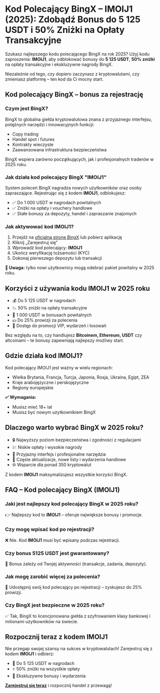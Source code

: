 <h1>Kod Polecający BingX – IMOIJ1 (2025): Zdobądź Bonus do 5 125 USDT i 50% Zniżki na Opłaty Transakcyjne</h1>

<p>Szukasz najlepszego kodu polecającego BingX na rok 2025? Użyj kodu zaproszenia: <strong>IMOIJ1</strong>, aby odblokować bonusy do <strong>5 125 USDT</strong>, <strong>50% zniżki</strong> na opłaty transakcyjne i ekskluzywne nagrody BingX.</p>

<p>Niezależnie od tego, czy dopiero zaczynasz z kryptowalutami, czy zmieniasz platformę – ten kod da Ci mocny start.</p>

<h2>Kod polecający BingX – bonus za rejestrację</h2>

<h3>Czym jest BingX?</h3>
<p>BingX to globalna giełda kryptowalutowa znana z przyjaznego interfejsu, potężnych narzędzi i innowacyjnych funkcji:</p>
<ul>
    <li>Copy trading</li>
    <li>Handel spot i futures</li>
    <li>Kontrakty wieczyste</li>
    <li>Zaawansowana infrastruktura bezpieczeństwa</li>
</ul>
<p>BingX wspiera zarówno początkujących, jak i profesjonalnych traderów w 2025 roku.</p>

<h3>Jak działa kod polecający BingX <strong>"IMOIJ1"</strong></h3>
<p>System poleceń BingX nagradza nowych użytkowników oraz osoby zapraszające. Rejestrując się z kodem <strong>IMOIJ1</strong>, odblokujesz:</p>
<ul>
    <li>✅ Do 1 000 USDT w nagrodach powitalnych</li>
    <li>✅ Zniżki na opłaty i vouchery handlowe</li>
    <li>✅ Stałe bonusy za depozyty, handel i zapraszanie znajomych</li>
</ul>

<h3>Jak aktywować kod IMOIJ1?</h3>
<ol>
    <li>Przejdź na <a href="https://bingx.com/invite/IMOIJ1" target="_blank" rel="noopener">oficjalną stronę BingX</a> lub pobierz aplikację</li>
    <li>Kliknij „Zarejestruj się”</li>
    <li>Wprowadź kod polecający: <strong>IMOIJ1</strong></li>
    <li>Ukończ weryfikację tożsamości (KYC)</li>
    <li>Dokonaj pierwszego depozytu lub transakcji</li>
</ol>
<p><strong>🔔 Uwaga:</strong> tylko nowi użytkownicy mogą odebrać pakiet powitalny w 2025 roku.</p>

<h2>Korzyści z używania kodu IMOIJ1 w 2025 roku</h2>
<ul>
    <li>💰 Do 5 125 USDT w nagrodach</li>
    <li>📉 50% zniżki na opłaty transakcyjne</li>
    <li>🎁 1 000 USDT w bonusach powitalnych</li>
    <li>💵 Do 25% prowizji za polecenia</li>
    <li>🎲 Dostęp do promocji VIP, wydarzeń i losowań</li>
</ul>

<p>Bez względu na to, czy handlujesz <strong>Bitcoinem, Ethereum, USDT</strong> czy altcoinami – te bonusy zapewniają najlepszy możliwy start.</p>

<h2>Gdzie działa kod IMOIJ1?</h2>
<p>Kod polecający IMOIJ1 jest ważny w wielu regionach:</p>
<ul>
    <li>Wielka Brytania, Francja, Turcja, Japonia, Rosja, Ukraina, Egipt, ZEA</li>
    <li>Kraje arabojęzyczne i perskojęzyczne</li>
    <li>Regiony europejskie</li>
</ul>
<p><strong>✅ Wymagania:</strong></p>
<ul>
    <li>Musisz mieć 18+ lat</li>
    <li>Musisz być nowym użytkownikiem BingX</li>
</ul>

<h2>Dlaczego warto wybrać BingX w 2025 roku?</h2>
<ul>
    <li>🔒 Najwyższy poziom bezpieczeństwa i zgodności z regulacjami</li>
    <li>💹 Niskie opłaty i wysokie nagrody</li>
    <li>🧩 Przyjazny interfejs i profesjonalne narzędzia</li>
    <li>🔄 Częste aktualizacje, nowe listy i wydarzenia handlowe</li>
    <li>🌐 Wsparcie dla ponad 350 kryptowalut</li>
</ul>

<p>Z kodem <strong>IMOIJ1</strong> maksymalizujesz wszystkie korzyści BingX.</p>

<h2>FAQ – Kod polecający BingX (IMOIJ1)</h2>
<h3>Jaki jest najlepszy kod polecający BingX w 2025 roku?</h3>
<p>👉 Najlepszy kod to <strong>IMOIJ1</strong> – oferuje największe bonusy i promocje.</p>

<h3>Czy mogę wpisać kod po rejestracji?</h3>
<p>❌ Nie. Kod <strong>IMOIJ1</strong> musi być wpisany podczas rejestracji.</p>

<h3>Czy bonus 5125 USDT jest gwarantowany?</h3>
<p>🎯 Bonus zależy od Twojej aktywności (transakcje, zadania, depozyty).</p>

<h3>Jak mogę zarobić więcej za polecenia?</h3>
<p>📢 Udostępnij swój kod polecający po rejestracji – zyskujesz do 25% prowizji.</p>

<h3>Czy BingX jest bezpieczne w 2025 roku?</h3>
<p>✅ Tak, BingX to licencjonowana giełda z szyfrowaniem klasy bankowej i milionami użytkowników na świecie.</p>

<h2>Rozpocznij teraz z kodem IMOIJ1</h2>
<p>Nie przegap swojej szansy na sukces w kryptowalutach! Zarejestruj się z kodem <strong>IMOIJ1</strong> i odbierz:</p>
<ul>
    <li>🚀 Do 5 125 USDT w nagrodach</li>
    <li>⚡ 50% zniżki na wszystkie opłaty</li>
    <li>🎉 Ekskluzywne bonusy i wydarzenia</li>
</ul>

<p><a href="https://bingx.com/invite/IMOIJ1" target="_blank" rel="noopener"><strong>Zarejestruj się teraz</strong></a> i rozpocznij handel z przewagą!</p>

</body>
</html>
